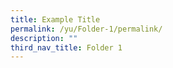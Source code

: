 ```yaml
---
title: Example Title
permalink: /yu/Folder-1/permalink/
description: ""
third_nav_title: Folder 1
---
```

